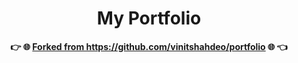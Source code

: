 <div align="center">
    <h1 align="center">My Portfolio</h1>
    <p><strong>👉 🌐 <a href="https://vinitshahdeo.com/">Forked from https://github.com/vinitshahdeo/portfolio</a> 🌐 👈</strong></p>
</div>

